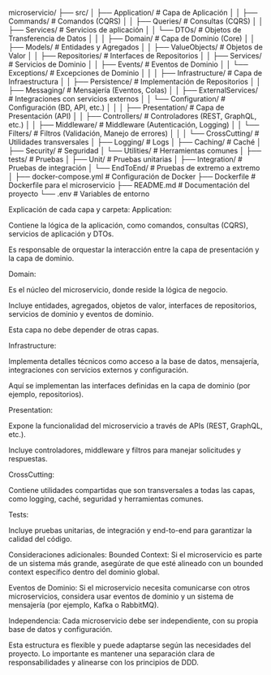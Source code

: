 microservicio/
├── src/
│   ├── Application/                # Capa de Aplicación
│   │   ├── Commands/               # Comandos (CQRS)
│   │   ├── Queries/                # Consultas (CQRS)
│   │   ├── Services/               # Servicios de aplicación
│   │   └── DTOs/                   # Objetos de Transferencia de Datos
│   │
│   ├── Domain/                     # Capa de Dominio (Core)
│   │   ├── Models/                 # Entidades y Agregados
│   │   ├── ValueObjects/           # Objetos de Valor
│   │   ├── Repositories/           # Interfaces de Repositorios
│   │   ├── Services/               # Servicios de Dominio
│   │   ├── Events/                 # Eventos de Dominio
│   │   └── Exceptions/             # Excepciones de Dominio
│   │
│   ├── Infrastructure/             # Capa de Infraestructura
│   │   ├── Persistence/            # Implementación de Repositorios
│   │   ├── Messaging/              # Mensajería (Eventos, Colas)
│   │   ├── ExternalServices/       # Integraciones con servicios externos
│   │   └── Configuration/          # Configuración (BD, API, etc.)
│   │
│   ├── Presentation/               # Capa de Presentación (API)
│   │   ├── Controllers/            # Controladores (REST, GraphQL, etc.)
│   │   ├── Middleware/             # Middleware (Autenticación, Logging)
│   │   └── Filters/                # Filtros (Validación, Manejo de errores)
│   │
│   └── CrossCutting/               # Utilidades transversales
│       ├── Logging/                # Logs
│       ├── Caching/                # Caché
│       ├── Security/               # Seguridad
│       └── Utilities/             # Herramientas comunes
│
├── tests/                          # Pruebas
│   ├── Unit/                       # Pruebas unitarias
│   ├── Integration/                # Pruebas de integración
│   └── EndToEnd/                   # Pruebas de extremo a extremo
│
├── docker-compose.yml              # Configuración de Docker
├── Dockerfile                      # Dockerfile para el microservicio
├── README.md                       # Documentación del proyecto
└── .env                            # Variables de entorno




Explicación de cada capa y carpeta:
Application:

Contiene la lógica de la aplicación, como comandos, consultas (CQRS), servicios de aplicación y DTOs.

Es responsable de orquestar la interacción entre la capa de presentación y la capa de dominio.

Domain:

Es el núcleo del microservicio, donde reside la lógica de negocio.

Incluye entidades, agregados, objetos de valor, interfaces de repositorios, servicios de dominio y eventos de dominio.

Esta capa no debe depender de otras capas.

Infrastructure:

Implementa detalles técnicos como acceso a la base de datos, mensajería, integraciones con servicios externos y configuración.

Aquí se implementan las interfaces definidas en la capa de dominio (por ejemplo, repositorios).

Presentation:

Expone la funcionalidad del microservicio a través de APIs (REST, GraphQL, etc.).

Incluye controladores, middleware y filtros para manejar solicitudes y respuestas.

CrossCutting:

Contiene utilidades compartidas que son transversales a todas las capas, como logging, caché, seguridad y herramientas comunes.

Tests:

Incluye pruebas unitarias, de integración y end-to-end para garantizar la calidad del código.

Consideraciones adicionales:
Bounded Context: Si el microservicio es parte de un sistema más grande, asegúrate de que esté alineado con un bounded context específico dentro del dominio global.

Eventos de Dominio: Si el microservicio necesita comunicarse con otros microservicios, considera usar eventos de dominio y un sistema de mensajería (por ejemplo, Kafka o RabbitMQ).

Independencia: Cada microservicio debe ser independiente, con su propia base de datos y configuración.

Esta estructura es flexible y puede adaptarse según las necesidades del proyecto. Lo importante es mantener una separación clara de responsabilidades y alinearse con los principios de DDD.